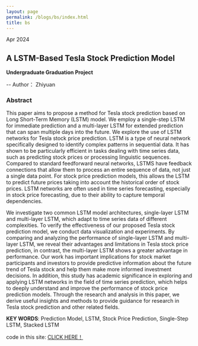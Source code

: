 ```yaml
---
layout: page
permalink: /blogs/bs/index.html
title: bs
---
```



Apr 2024

## A LSTM-Based Tesla Stock Prediction Model

**Undergraduate Graduation Project**

-- Author： Zhiyuan

### Abstract

This paper aims to propose a method for Tesla stock prediction based on Long Short-Term Memory (LSTM) model. We employ a single-step LSTM for immediate prediction and a multi-layer LSTM for extended prediction that can span multiple days into the future. We explore the use of LSTM networks for Tesla stock price prediction. LSTM is a type of neural network specifically designed to identify complex patterns in sequential data. It has shown to be particularly efficient in tasks dealing with time series data, such as predicting stock prices or processing linguistic sequences. Compared to standard feedforward neural networks, LSTMS have feedback connections that allow them to process an entire sequence of data, not just a single data point. For stock price prediction models, this allows the LSTM to predict future prices taking into account the historical order of stock prices. LSTM networks are often used in time series forecasting, especially in stock price forecasting, due to their ability to capture temporal dependencies.

We investigate two common LSTM model architectures, single-layer LSTM and multi-layer LSTM, which adapt to time series data of different complexities. To verify the effectiveness of our proposed Tesla stock prediction model, we conduct data visualization and experiments. By comparing and analyzing the performance of single-layer LSTM and multi-layer LSTM, we reveal their advantages and limitations in Tesla stock price prediction, in contrast, the multi-layer LSTM shows a greater advantage in performance. Our work has important implications for stock market participants and investors to provide predictive information about the future trend of Tesla stock and help them make more informed investment decisions. In addition, this study has academic significance in exploring and applying LSTM networks in the field of time series prediction, which helps to deeply understand and improve the performance of stock price prediction models. Through the research and analysis in this paper, we derive useful insights and methods to provide guidance for research in Tesla stock prediction and other related fields.


**KEY WORDS**:  Prediction Model, LSTM, Stock Price Prediction, Single-Step LSTM, Stacked LSTM

code in this site: [CLICK HERE！](https://github.com/yiyiyuan0225/BS_LSTM)
